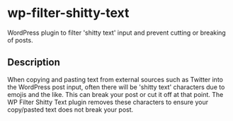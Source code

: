 wp-filter-shitty-text
=====================

WordPress plugin to filter 'shitty text' input and prevent cutting or breaking of posts.


Description
-----------

When copying and pasting text from external sources such as Twitter into the WordPress post input, often there will be 'shitty text' characters due to emojis and the like. This can break your post or cut it off at that point. The WP Filter Shitty Text plugin removes these characters to ensure your copy/pasted text does not break your post.
